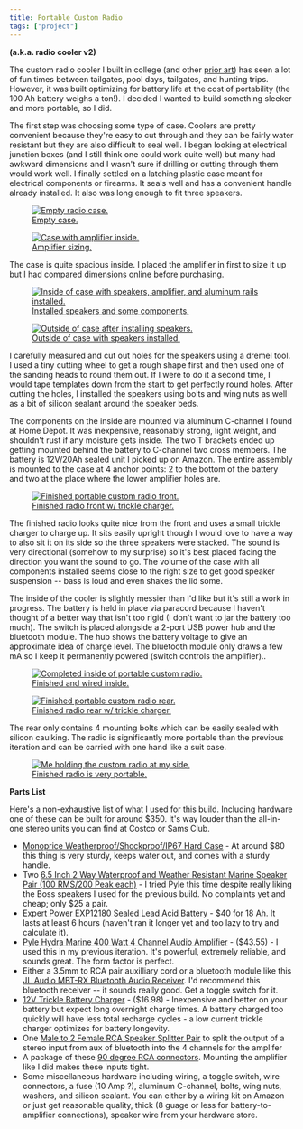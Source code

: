```yaml
---
title: Portable Custom Radio
tags: ["project"]
---
```


**(a.k.a. radio cooler v2)**

The custom radio cooler I built in college (and other [prior art](https://photos.app.goo.gl/cv6negoigsTsUUNs7)) has seen a lot of fun times between tailgates, pool days, tailgates, and hunting trips. However, it was built optimizing for battery life at the cost of portability (the 100 Ah battery weighs a ton!). I decided I wanted to build something sleeker and more portable, so I did.

The first step was choosing some type of case. Coolers are pretty convenient because they're easy to cut through and they can be fairly water resistant but they are also difficult to seal well. I began looking at electrical junction boxes (and I still think one could work quite well) but many had awkward dimensions and I wasn't sure if drilling or cutting through them would work well. I finally settled on a latching plastic case meant for electrical components or firearms. It seals well and has a convenient handle already installed. It also was long enough to fit three speakers.
    
<figure>
  <a href="/img/radio_cooler2/empty_case.jpg">
    <img src="/img/radio_cooler2/empty_case_thumb.jpg" alt="Empty radio case.">
    <figcaption>Empty case.</figcaption>
  </a>
</figure>
<figure>
  <a href="/img/radio_cooler2/amplifier_sizing.jpg">
    <img src="/img/radio_cooler2/amplifier_sizing_thumb.jpg" alt="Case with amplifier inside.">
    <figcaption>Amplifier sizing.</figcaption>
  </a>
</figure>

The case is quite spacious inside. I placed the amplifier in first to size it up but I had compared dimensions online before purchasing.

<figure>
  <a href="/img/radio_cooler2/aluminum_rail_installation.jpg">
    <img src="/img/radio_cooler2/aluminum_rail_installation_thumb.jpg" alt="Inside of case with speakers, amplifier, and aluminum rails installed.">
    <figcaption>Installed speakers and some components.</figcaption>
  </a>
</figure>
<figure>
  <a href="/img/radio_cooler2/installed_speakers.jpg">
    <img src="/img/radio_cooler2/installed_speakers_thumb.jpg" alt="Outside of case after installing speakers.">
    <figcaption> Outside of case with speakers installed.</figcaption>
  </a>
</figure>

I carefully measured and cut out holes for the speakers using a dremel tool. I used a tiny cutting wheel to get a rough shape first and then used one of the sanding heads to round them out. If I were to do it a second time, I would tape templates down from the start to get perfectly round holes. After cutting the holes, I installed the speakers using bolts and wing nuts as well as a bit of silicon sealant around the speaker beds.
      
The components on the inside are mounted via aluminum C-channel I found at Home Depot. It was inexpensive, reasonably strong, light weight, and shouldn't rust if any moisture gets inside. The two T brackets ended up getting mounted behind the battery to C-channel two cross members. The battery is 12V/20Ah sealed unit I picked up on Amazon. The entire assembly is mounted to the case at 4 anchor points: 2 to the bottom of the battery and two at the place where the lower amplifier holes are.

<figure>
  <a href="/img/radio_cooler2/portable_boombox_v2_front.jpg">
    <img src="/img/radio_cooler2/portable_boombox_v2_front_thumb.jpg" alt="Finished portable custom radio front.">
    <figcaption>Finished radio front w/ trickle charger.</figcaption>
  </a>
</figure>

The finished radio looks quite nice from the front and uses a small trickle charger to charge up. It sits easily upright though I would love to have a way to also sit it on its side so the three speakers were stacked. The sound is very directional (somehow to my surprise) so it's best placed facing the direction you want the sound to go. The volume of the case with all components installed seems close to the right size to get good speaker suspension -- bass is loud and even shakes the lid some.

The inside of the cooler is slightly messier than I'd like but it's still a work in progress. The battery is held in place via paracord because I haven't thought of a better way that isn't too rigid (I don't want to jar the battery too much). The switch is placed alongside a 2-port USB power hub and the bluetooth module. The hub shows the battery voltage to give an approximate idea of charge level. The bluetooth module only draws a few mA so I keep it permanently powered (switch controls the amplifier)..

<figure>
  <a href="/img/radio_cooler2/portable_boombox_v2_inside.jpg">
    <img src="/img/radio_cooler2/portable_boombox_v2_inside.jpg" alt="Completed inside of portable custom radio.">
    <figcaption>Finished and wired inside.</figcaption>
  </a>
</figure>
<figure>
  <a href="/img/radio_cooler2/portable_boombox_v2_rear.JPG">
    <img src="/img/radio_cooler2/portable_boombox_v2_rear_thumb.JPG" alt="Finished portable custom radio rear.">
    <figcaption>Finished radio rear w/ trickle charger.</figcaption>
  </a>
</figure>

The rear only contains 4 mounting bolts which can be easily sealed with silicon caulking. The radio is significantly more portable than the previous iteration and can be carried with one hand like a suit case.

<figure>
  <a href="/img/radio_cooler2/portable_boombox_v2_size_reference.JPG">
    <img src="/img/radio_cooler2/portable_boombox_v2_size_reference_thumb.JPG" alt="Me holding the custom radio at my side.">
    <figcaption>Finished radio is very portable.</figcaption>
  </a>
</figure>

**Parts List**

Here's a non-exhaustive list of what I used for this build. Including hardware one of these can be built for around $350. It's way louder than the all-in-one stereo units you can find at Costco or Sams Club.

- [Monoprice Weatherproof/Shockproof/IP67 Hard Case](https://www.amazon.com/gp/product/B00SSFAPVI) - At around $80 this thing is very sturdy, keeps water out, and comes with a sturdy handle.
- Two [6.5 Inch 2 Way Waterproof and Weather Resistant Marine Speaker Pair (100 RMS/200 Peak each)](https://www.amazon.com/gp/product/B00022OBNS) - I tried Pyle this time despite really liking the Boss speakers I used for the previous build. No complaints yet and cheap; only $25 a pair.
- [Expert Power EXP12180 Sealed Lead Acid Battery](https://www.amazon.com/gp/product/B00A82A3RK) - $40 for 18 Ah. It lasts at least 6 hours (haven't ran it longer yet and too lazy to try and calculate it).
- [Pyle Hydra Marine 400 Watt 4 Channel Audio Amplifier](https://www.amazon.com/gp/product/B000N5T0T4/ref=as_li_tl?ie=UTF8&camp=1789&creative=9325&creativeASIN=B000N5T0T4&linkCode=as2&tag=brentwalther-20&linkId=a5fdc9ea3b73f74269d88b1036aba20f) - ($43.55) - I used this in my previous iteration. It's powerful, extremely reliable, and sounds great. The form factor is perfect.
- Either a 3.5mm to RCA pair auxilliary cord or a bluetooth module like this [JL Audio MBT-RX Bluetooth Audio Receiver](https://www.amazon.com/gp/product/B00MH5CFEU). I'd recommend this bluetooth receiver -- it sounds really good. Get a toggle switch for it.
- [12V Trickle Battery Charger](https://www.amazon.com/gp/product/B074Z2NFWW/ref=as_li_tl?ie=UTF8&camp=1789&creative=9325&creativeASIN=B074Z2NFWW&linkCode=as2&tag=brentwalther-20&linkId=3aa12c3487b5db0571a9c7507a6e1af6) - ($16.98) - Inexpensive and better on your battery but expect long overnight charge times. A battery charged too quickly will have less total recharge cycles - a low current trickle charger optimizes for battery longevity.
- One [Male to 2 Female RCA Speaker Splitter Pair](https://www.amazon.com/iExcell-Speaker-Splitter-Shielding-Adapter/dp/B019ZQS4N4) to split the output of a stereo input from aux of bluetooth into the 4 channels for the amplifer
- A package of these [90 degree RCA connectors](https://www.amazon.com/gp/product/B075SGTVS8). Mounting the amplifier like I did makes these inputs tight.
- Some miscellaneous hardware including wiring, a toggle switch, wire connectors, a fuse (10 Amp ?), aluminum C-channel, bolts, wing nuts, washers, and silicon sealant. You can either by a wiring kit on Amazon or just get reasonable quality, thick (8 guage or less for battery-to-amplifier connections), speaker wire from your hardware store.
